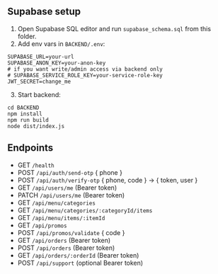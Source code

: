 ## Supabase setup

1) Open Supabase SQL editor and run `supabase_schema.sql` from this folder.
2) Add env vars in `BACKEND/.env`:
```
SUPABASE_URL=your-url
SUPABASE_ANON_KEY=your-anon-key
# if you want write/admin access via backend only
# SUPABASE_SERVICE_ROLE_KEY=your-service-role-key
JWT_SECRET=change_me
```
3) Start backend:
```
cd BACKEND
npm install
npm run build
node dist/index.js
```

## Endpoints
- GET `/health`
- POST `/api/auth/send-otp` { phone }
- POST `/api/auth/verify-otp` { phone, code } -> { token, user }
- GET `/api/users/me` (Bearer token)
- PATCH `/api/users/me` (Bearer token)
- GET `/api/menu/categories`
- GET `/api/menu/categories/:categoryId/items`
- GET `/api/menu/items/:itemId`
- GET `/api/promos`
- POST `/api/promos/validate` { code }
- GET `/api/orders` (Bearer token)
- POST `/api/orders` (Bearer token)
- GET `/api/orders/:orderId` (Bearer token)
- POST `/api/support` (optional Bearer token)
